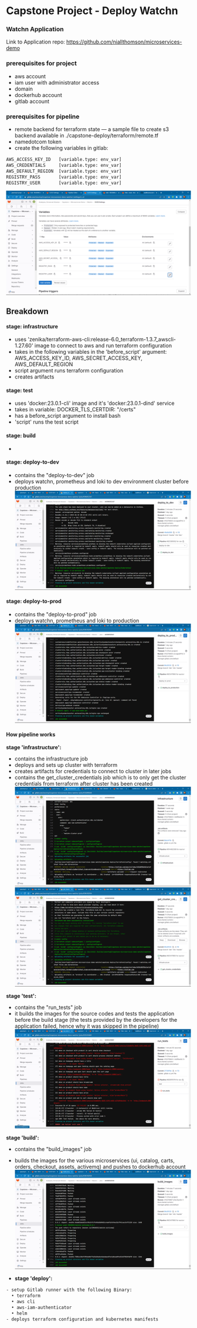 # Capstone Project - Deploy Watchn

### Watchn Application
Link to Application repo: https://github.com/niallthomson/microservices-demo

### prerequisites for project
- aws account
- iam user with administrator access
- domain
- dockerhub account
- gitlab account

### prerequisites for pipeline
- remote backend for terraform state — a sample file to create s3 backend available in ./capstone-deploy/terraform/remote.tf
- namedotcom token
- create the following variables in gitlab:
```
AWS_ACCESS_KEY_ID   [variable.type: env_var]
AWS_CREDENTIALS     [variable.type: env_var]
AWS_DEFAULT_REGION  [variable.type: env_var]
REGISTRY_PASS       [variable.type: env_var]
REGISTRY_USER       [variable.type: env_var]
```
![gitlab variables](./capstone-deploy/screenshots/gitlab-variables.png)

## Breakdown
#### stage: infrastructure
- uses 'zenika/terraform-aws-cli:release-6.0_terraform-1.3.7_awscli-1.27.60' image to connect to aws and run terraform configuration
- takes in the following variables in the 'before_script' argument: AWS_ACCESS_KEY_ID, AWS_SECRET_ACCESS_KEY, AWS_DEFAULT_REGION
- script argument runs terraform configuration
- creates artifacts
#### stage: test
- uses 'docker:23.0.1-cli' image and it's 'docker:23.0.1-dind' service 
- takes in variable: DOCKER_TLS_CERTDIR: "/certs"
- has a before_script argument to install bash
- 'script' runs the test script
#### stage: build
- 
#### stage: deploy-to-dev
- contains the "deploy-to-dev" job
- deploys watchn, prometheus and loki to dev environment cluster before production
![deploy-to-dev job](./capstone-deploy/screenshots/deploy-to-dev-job.png)
#### stage: deploy-to-prod
- contains the "deploy-to-prod" job
- deploys watchn, prometheus and loki to production
![deploy-to-prod job](./capstone-deploy/screenshots/deploy-to-prod-job.png)
#### How pipeline works
**stage 'infrastructure':** 
- contains the infrastructure job
- deploys and sets up cluster with terraform
- creates artifacts for credentials to connect to cluster in later jobs
- contains the get_cluster_credentials job which is to only get the cluster credentials from terraform after cluster has been created 
![infrastructure job](./capstone-deploy/screenshots/infrastructure-job.png)
![get_cluster_credentials job](./capstone-deploy/screenshots/get-cluster-credentials-job.png)


**stage 'test':**
- contains the "run_tests" job
- it builds the images for the source codes and tests the application before the build stage (the tests provided by the developers for the application failed, hence why it was skipped in the pipeline)
![run_tests job](./capstone-deploy/screenshots/run_tests-job.png)

**stage 'build':**
- contains the "build_images" job
- builds the images for the various microservices (ui, catalog, carts, orders, checkout, assets, activemq) and pushes to dockerhub account
![build job](./capstone-deploy/screenshots/build-images-job.png)

- **stage 'deploy':** 
```
- setup Gitlab runner with the following Binary:
  • terraform
  • aws cli 
  • aws-iam-authenticator
  • helm
- deploys terraform configuration and kubernetes manifests
```

